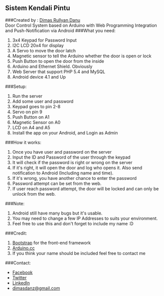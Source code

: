 Sistem Kendali Pintu
--------------------
###Created by : [Dimas Rullyan Danu](http://id.linkedin.com/pub/dimas-r-danu/94/160/4b8/)  
Door Control System based on Arduino with Web Programming Integration and Push-Notification via Android
###What you need:
 1. 3x4 Keypad for Password Input
 1. I2C LCD 20x4 for display
 1. A Servo to move the door latch
 1. Magnetic sensor to tell the Arduino whether the door is open or lock
 1. Push Button to open the door from the inside
 1. Arduino and Ethernet Shield. Obviously
 1. Web Server that support PHP 5.4 and MySQL
 1. Android device 4.1 and Up

###Setup:
 1. Run the server
 1. Add some user and password
 1. Keypad goes to pin 2-8
 1. Servo on pin 9
 1. Push Button on A1
 1. Magnetic Sensor on A0
 1. LCD on A4 and A5
 1. Install the app on your Android, and Login as Admin

###How it works:
 1. Once you have user and password on the server
 1. Input the ID and Password of the user through the keypad
 1. It will check if the password is right or wrong on the server
 1. If it's right, it will open the door and log who opens it. Also send notification to Android (Including name and time).
 1. If it's wrong, you have another chance to enter the password
 1. Password attempt can be set from the web. 
 1. If user reach password attempt, the door will be locked and can only be unlock from the web.

###Note:
 1. Android still have many bugs but it's usable.
 2. You may need to change a few IP Addresses to suits your environment.
 3. Feel free to use this and don't forget to include my name :D

###Credit:
 1. [Bootstrap](http://www.getbootstrap.com/) for the front-end framework
 1. [Arduino.cc](http://www.arduino.cc/)
 1. If you think your name should be included feel free to contact me

###Contact:
 + [Facebook](http://www.facebook.com/Dimasdanz)
 + [Twitter](http://www.twitter.com/Dimasdanz)
 + [LinkedIn](http://id.linkedin.com/pub/dimas-r-danu/94/160/4b8/)
 + dimasdanz@gmail.com
